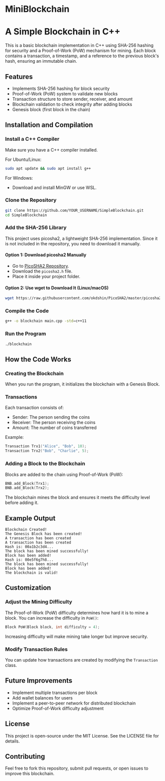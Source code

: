 # MiniBlockchain
# A Simple Blockchain in C++

This is a basic blockchain implementation in C++ using SHA-256 hashing for security and a Proof-of-Work (PoW) mechanism for mining. Each block contains a transaction, a timestamp, and a reference to the previous block's hash, ensuring an immutable chain.

## Features

- Implements SHA-256 hashing for block security
- Proof-of-Work (PoW) system to validate new blocks
- Transaction structure to store sender, receiver, and amount
- Blockchain validation to check integrity after adding blocks
- Genesis block (first block in the chain)

## Installation and Compilation

### Install a C++ Compiler

Make sure you have a C++ compiler installed.

For Ubuntu/Linux:
```sh
sudo apt update && sudo apt install g++
```

For Windows:  
- Download and install MinGW or use WSL.

### Clone the Repository

```sh
git clone https://github.com/YOUR_USERNAME/SimpleBlockchain.git
cd SimpleBlockchain
```

### Add the SHA-256 Library

This project uses picosha2, a lightweight SHA-256 implementation. Since it is not included in the repository, you need to download it manually.

#### Option 1: Download picosha2 Manually
- Go to [PicoSHA2 Repository](https://github.com/okdshin/PicoSHA2).
- Download the `picosha2.h` file.
- Place it inside your project folder.

#### Option 2: Use wget to Download It (Linux/macOS)
```sh
wget https://raw.githubusercontent.com/okdshin/PicoSHA2/master/picosha2.h -P .
```

### Compile the Code
```sh
g++ -o blockchain main.cpp -std=c++11
```

### Run the Program
```sh
./blockchain
```

## How the Code Works

### Creating the Blockchain

When you run the program, it initializes the blockchain with a Genesis Block.

### Transactions

Each transaction consists of:
- Sender: The person sending the coins
- Receiver: The person receiving the coins
- Amount: The number of coins transferred

Example:
```cpp
Transaction Trx1("Alice", "Bob", 10);
Transaction Trx2("Bob", "Charlie", 5);
```

### Adding a Block to the Blockchain

Blocks are added to the chain using Proof-of-Work (PoW):
```cpp
BNB.add_Block(Trx1);
BNB.add_Block(Trx2);
```

The blockchain mines the block and ensures it meets the difficulty level before adding it.

## Example Output

```
Blockchain Created!
The Genesis Block has been created!
A transaction has been created
A transaction has been created
Hash is: 00a1b2c3d4...
The block has been mined successfully!
Block has been added!
Hash is: 00e5f6g7h8...
The block has been mined successfully!
Block has been added!
The blockchain is valid!
```

## Customization

### Adjust the Mining Difficulty

The Proof-of-Work (PoW) difficulty determines how hard it is to mine a block. You can increase the difficulty in `PoW()`:

```cpp
Block PoW(Block block, int difficulty = 4);
```

Increasing difficulty will make mining take longer but improve security.

### Modify Transaction Rules

You can update how transactions are created by modifying the `Transaction` class.

## Future Improvements

- Implement multiple transactions per block
- Add wallet balances for users
- Implement a peer-to-peer network for distributed blockchain
- Optimize Proof-of-Work difficulty adjustment

## License

This project is open-source under the MIT License. See the LICENSE file for details.

## Contributing

Feel free to fork this repository, submit pull requests, or open issues to improve this blockchain.




